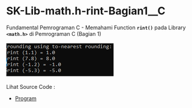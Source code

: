 # SK-Lib-math.h-rint-Bagian1__C
Fundamental Pemrograman C - Memahami Function <code><b>rint()</b></code> pada Library <code><b>&lt;math.h></b></code> di Pemrograman C (Bagian 1)<br><br>
<img src="https://github.com/RizkyKhapidsyah/SK-Lib-math.h-rint-Bagian1__C/blob/master/SK-Lib-math.h-rint-Bagian1__C/result/001.PNG"><br><br>
Lihat Source Code : <br>
- <a href="https://github.com/RizkyKhapidsyah/SK-Lib-math.h-rint-Bagian1__C/blob/master/SK-Lib-math.h-rint-Bagian1__C/Source.c">Program</a>
